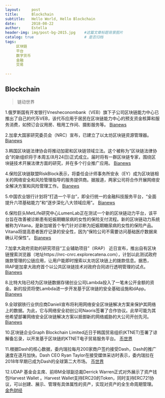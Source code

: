 ```yaml
---
layout:     post
title:      Blockchain
subtitle:   Hello World, Hello Blockchain
date:       2018-08-22 
author:     Estella 
header-img: img/post-bg-2015.jpg 	#这篇文章标题背景图片
catalog: true 						# 是否归档
tags:	
     区块链
     平台
     数字货币
     金融
     交易
    
---
```


## Blockchain
>链动世界

1.俄罗斯国有开发银行Vnesheconombank（VEB）旗下子公司区块链能力中心已推出了自己的代币VEB，该代币应用于居民在区块链能力中心的预支资金核算和服务消费，如预订会议用房、租用工作间、摄影服务等。 [Bianews](http://www.bianews.com/news/flash?id=18994)

2.加拿大国家研究委员会（NRC）宣布，已建立了以太坊区块链资源管理器。 [Bianews](http://www.bianews.com/news/flash?id=19002)

3.韩国区块链法律协会将推动加密和区块链领域立法。这个被称为“区块链法律协会”的新组织将于本周五(8月24日)正式成立。届时将有一群区块链专家，围绕区块链技术开展法律方面的研究，并在多个行业推广应用。 [Bianews](http://www.bianews.com/news/flash?id=18993)

4.保险区块链联盟RiskBlock表示，将委任会计师事务所安永（EY）成为区块链相关的网络安全和风险管理指导的服务提供商。据报道，两家公司将合作开展网络安全解决方案和风险管理工作。 [Bianews](http://www.bianews.com/news/flash?id=18978)

5.中国农业银行计划将“打造一个平台”，即全行统一的金融科技服务平台，“全面提升六项基础能力”和“逐步深化八大领域应用”。 [Bianews](http://www.bianews.com/news/flash?id=18971)

6.保险巨头MetLife研究中心LumenLab正在测试一个新的区块链动力平台，该平台旨在改善被诊断患有妊娠期糖尿病的女性的保险支付流程。新的区块链动力系统被称为Vitana，是新加坡首个专门针对诊断为妊娠期糖尿病的女性的保险产品。Vitana将提高患者医疗记录的安全性，因为“保险公司不需要访问基础医疗数据来确认可保性”。 [Bianews](http://www.bianews.com/news/flash?id=18970)

7.加拿大政府资助的研究项目“工业辅助项目”（IRAP） 近日宣布，推出自有区块链搜索浏览器（地址https://nrc-cnrc.explorecatena.com），计划以此测试政府拨款管理的公链应用，让用户能即时搜索以太坊区块链上的拨款信息。据悉，IRAP是加拿大政府首个以公共区块链技术对政府合同进行透明管理的试点。 [Bianews](http://www.bianews.com/news/flash?id=18959)

8.比特大陆已经为区块链数据存储创业公司Lambda投入了一笔未公开金额的资金。新的投资将使Lambda进一步开发基于区块链的安全基础设施和dApp。 [Bianews](http://www.bianews.com/news/flash?id=18955)

9.全球钢铁行业供应商Danieli宣布将利用网络安全区块链解决方案来保护其网络上的数据。为此，它与网络安全初创公司Naoris签署了合作协议。此举可能为其他希望部署网络安全区块链解决方案以抵御新的网络威胁的大公司开创先河。 [Bianews](http://www.bianews.com/news/flash?id=18925)

10.区块链企业Graph Blockchain Limited近日于韩国贸易组织(KTNET)签署了谅解备忘录，以开发基于区块链的KTNET电子贸易服务平台。 [币世界](http://www.bishijie.com/kuaixun_94219)

11.根据Dash的核心数据，委内瑞拉每月200家商户签约接受Dash，Dash的推广速度在逐月加快。Dash CEO Ryan Taylor在接受媒体采访时表示，委内瑞拉在2018年早期已成为Dash的全球第二大市场。 [币世界](http://www.bishijie.com/kuaixun_94141)

12.UDAP 基金会主席、前IBM全球副总裁Derrick Warren正式对外展示了资产钱包Harvest Wallet 。Harvest Wallet支持ERC20的Token，同时支持ERC721协议，可以创建、展示、管理有具体属性的资产，实现对资产的全生命周期管理。 [金色财经](https://www.jinse.com/lives/47746.htm)
